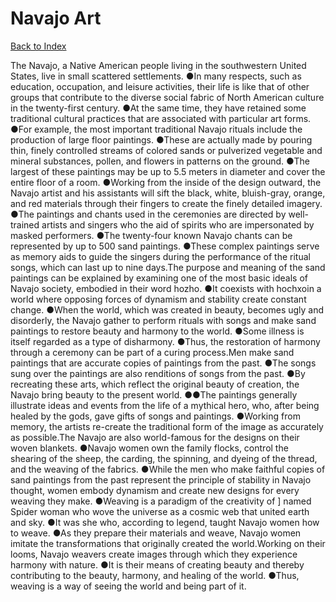 # Navajo Art
[Back to Index](https://github.com/windows10010/tpoExtractor/blob/master/README.md)

The Navajo, a Native American people living in the southwestern United States, live in small scattered settlements. ●In many respects, such as education, occupation, and leisure activities, their life is like that of other groups that contribute to the diverse social fabric of North American culture in the twenty-first century. ●At the same time, they have retained some traditional cultural practices that are associated with particular art forms. ●For example, the most important traditional Navajo rituals include the production of large floor paintings. ●These are actually made by pouring thin, finely controlled streams of colored sands or pulverized vegetable and mineral substances, pollen, and flowers in patterns on the ground. ●The largest of these paintings may be up to 5.5 meters in diameter and cover the entire floor of a room. ●Working from the inside of the design outward, the Navajo artist and his assistants will sift the black, white, bluish-gray, orange, and red materials through their fingers to create the finely detailed imagery. ●The paintings and chants used in the ceremonies are directed by well-trained artists and singers who the aid of spirits who are impersonated by masked performers. ●The twenty-four known Navajo chants can be represented by up to 500 sand paintings. ●These complex paintings serve as memory aids to guide the singers during the performance of the ritual songs, which can last up to nine days.The purpose and meaning of the sand paintings can be explained by examining one of the most basic ideals of Navajo society, embodied in their word hozho. ●It coexists with hochxoin a world where opposing forces of dynamism and stability create constant change. ●When the world, which was created in beauty, becomes ugly and disorderly, the Navajo gather to perform rituals with songs and make sand paintings to restore beauty and harmony to the world. ●Some illness is itself regarded as a type of disharmony. ●Thus, the restoration of harmony through a ceremony can be part of a curing process.Men make sand paintings that are accurate copies of paintings from the past. ●The songs sung over the paintings are also renditions of songs from the past. ●By recreating these arts, which reflect the original beauty of creation, the Navajo bring beauty to the present world. ●●The paintings generally illustrate ideas and events from the life of a mythical hero, who, after being healed by the gods, gave gifts of songs and paintings. ●Working from memory, the artists re-create the traditional form of the image as accurately as possible.The Navajo are also world-famous for the designs on their woven blankets. ●Navajo women own the family flocks, control the shearing of the sheep, the carding, the spinning, and dyeing of the thread, and the weaving of the fabrics. ●While the men who make faithful copies of sand paintings from the past represent the principle of stability in Navajo thought, women embody dynamism and create new designs for every weaving they make. ●Weaving is a paradigm of the creativity of ] named Spider woman who wove the universe as a cosmic web that united earth and sky. ●It was she who, according to legend, taught Navajo women how to weave. ●As they prepare their materials and weave, Navajo women imitate the transformations that originally created the world.Working on their looms, Navajo weavers create images through which they experience harmony with nature. ●It is their means of creating beauty and thereby contributing to the beauty, harmony, and healing of the world. ●Thus, weaving is a way of seeing the world and being part of it.